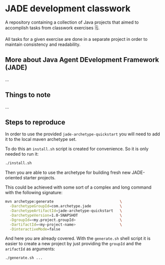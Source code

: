 # JADE development classwork
A repository containing a collection of Java projects that aimed to accomplish tasks from classwork exercises 🗒️.

All tasks for a given exercise are done in a separate project in order to maintain consistency and readability.

## More about Java Agent DEvelopment Framework (JADE)
...

## Things to note
...

## Steps to reproduce
In order to use the provided `jade-archetype-quickstart` you will need to
add it to the local maven archetype set. 

To do this an `install.sh` script is created for convenience. 
So it is only needed to run it:
```sh
./install.sh
```
Then you are able to use the archetype for building fresh new JADE-oriented starter projects.

This could be achieved with some sort of a complex and long command with the following signature:
```sh
mvn archetype:generate                              \
  -DarchetypeGroupId=com.archetype.jade             \
  -DarchetypeArtifactId=jade-archetype-quickstart   \
  -DarchetypeVersion=1.0-SNAPSHOT                   \
  -DgroupId=<my.project.groupId>                    \
  -DartifactId=<my-project-name>                    \
  -DinteractiveMode=false
```

And here you are already covered. With the `generate.sh` shell script it is easier to create a new project by 
just providing the `groupId` and the `arifactId` as arguments:
```sh
./generate.sh ...
```

